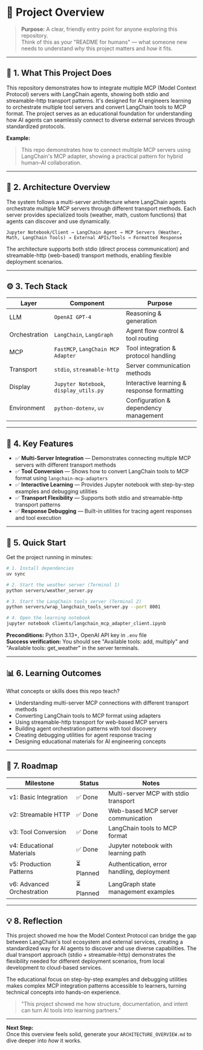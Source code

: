# 🧭 Project Overview

> **Purpose:** A clear, friendly entry point for anyone exploring this repository.  
> Think of this as your "README for humans" — what someone new needs to understand *why* this project matters and *how* it fits.

---

## 🚀 1. What This Project Does
This repository demonstrates how to integrate multiple MCP (Model Context Protocol) servers with LangChain agents, showing both stdio and streamable-http transport patterns. It's designed for AI engineers learning to orchestrate multiple tool servers and convert LangChain tools to MCP format. The project serves as an educational foundation for understanding how AI agents can seamlessly connect to diverse external services through standardized protocols.

**Example:**  
> This repo demonstrates how to connect multiple MCP servers using LangChain's MCP adapter, showing a practical pattern for hybrid human–AI collaboration.

---

## 🧱 2. Architecture Overview
The system follows a multi-server architecture where LangChain agents orchestrate multiple MCP servers through different transport methods. Each server provides specialized tools (weather, math, custom functions) that agents can discover and use dynamically.

```
Jupyter Notebook/Client → LangChain Agent → MCP Servers (Weather, Math, LangChain Tools) → External APIs/Tools → Formatted Response
```

The architecture supports both stdio (direct process communication) and streamable-http (web-based) transport methods, enabling flexible deployment scenarios.

---

## ⚙️ 3. Tech Stack
| Layer | Component | Purpose |
|--------|------------|----------|
| LLM | `OpenAI GPT-4` | Reasoning & generation |
| Orchestration | `LangChain`, `LangGraph` | Agent flow control & tool routing |
| MCP | `FastMCP`, `LangChain MCP Adapter` | Tool integration & protocol handling |
| Transport | `stdio`, `streamable-http` | Server communication methods |
| Display | `Jupyter Notebook`, `display_utils.py` | Interactive learning & response formatting |
| Environment | `python-dotenv`, `uv` | Configuration & dependency management |

---

## 🧩 4. Key Features
- ✅ **Multi-Server Integration** — Demonstrates connecting multiple MCP servers with different transport methods
- ✅ **Tool Conversion** — Shows how to convert LangChain tools to MCP format using `langchain-mcp-adapters`
- ✅ **Interactive Learning** — Provides Jupyter notebook with step-by-step examples and debugging utilities
- ✅ **Transport Flexibility** — Supports both stdio and streamable-http transport patterns
- ✅ **Response Debugging** — Built-in utilities for tracing agent responses and tool execution

---

## 🚀 5. Quick Start
Get the project running in minutes:

```bash
# 1. Install dependencies
uv sync

# 2. Start the weather server (Terminal 1)
python servers/weather_server.py

# 3. Start the LangChain tools server (Terminal 2)  
python servers/wrap_langchain_tools_server.py --port 8001

# 4. Open the learning notebook
jupyter notebook clients/langchain_mcp_adapter_client.ipynb
```

**Preconditions:** Python 3.13+, OpenAI API key in `.env` file  
**Success verification:** You should see "Available tools: add, multiply" and "Available tools: get_weather" in the server terminals.

---

## 📊 6. Learning Outcomes
What concepts or skills does this repo teach?

- Understanding multi-server MCP connections with different transport methods
- Converting LangChain tools to MCP format using adapters
- Using streamable-http transport for web-based MCP servers
- Building agent orchestration patterns with tool discovery
- Creating debugging utilities for agent response tracing
- Designing educational materials for AI engineering concepts

---

## 🧭 7. Roadmap
| Milestone | Status | Notes |
|------------|---------|-------|
| v1: Basic Integration | ✅ Done | Multi-server MCP with stdio transport |
| v2: Streamable HTTP | ✅ Done | Web-based MCP server communication |
| v3: Tool Conversion | ✅ Done | LangChain tools to MCP format |
| v4: Educational Materials | ✅ Done | Jupyter notebook with learning path |
| v5: Production Patterns | ⏳ Planned | Authentication, error handling, deployment |
| v6: Advanced Orchestration | ⏳ Planned | LangGraph state management examples |

---

## 💡 8. Reflection
This project showed me how the Model Context Protocol can bridge the gap between LangChain's tool ecosystem and external services, creating a standardized way for AI agents to discover and use diverse capabilities. The dual transport approach (stdio + streamable-http) demonstrates the flexibility needed for different deployment scenarios, from local development to cloud-based services.

The educational focus on step-by-step examples and debugging utilities makes complex MCP integration patterns accessible to learners, turning technical concepts into hands-on experience.

> "This project showed me how structure, documentation, and intent can turn AI tools into learning partners."

---

**Next Step:**  
Once this overview feels solid, generate your `ARCHITECTURE_OVERVIEW.md` to dive deeper into *how* it works.
